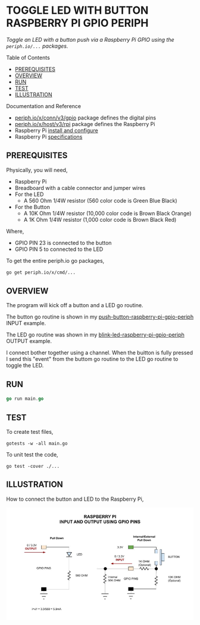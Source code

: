 # TOGGLE LED WITH BUTTON RASPBERRY PI GPIO PERIPH

_Toggle an LED with a button push
via a Raspberry Pi GPIO
using the `periph.io/...` packages._

Table of Contents

* [PREREQUISITES](https://github.com/JeffDeCola/my-go-examples/tree/master/iot/raspberry-pi/toggle-led-with-button-raspberry-pi-gpio-periph#prerequisites)
* [OVERVIEW](https://github.com/JeffDeCola/my-go-examples/tree/master/iot/raspberry-pi/toggle-led-with-button-raspberry-pi-gpio-periph#overview)
* [RUN](https://github.com/JeffDeCola/my-go-examples/tree/master/iot/raspberry-pi/toggle-led-with-button-raspberry-pi-gpio-periph#run)
* [TEST](https://github.com/JeffDeCola/my-go-examples/tree/master/iot/raspberry-pi/toggle-led-with-button-raspberry-pi-gpio-periph#test)
* [ILLUSTRATION](https://github.com/JeffDeCola/my-go-examples/tree/master/iot/raspberry-pi/toggle-led-with-button-raspberry-pi-gpio-periph#illustration)

Documentation and Reference

* [periph.io/x/conn/v3/gpio](https://pkg.go.dev/periph.io/x/conn/v3/gpio)
  package defines the digital pins
* [periph.io/x/host/v3/rpi](https://pkg.go.dev/periph.io/x/host/v3/rpi)
  package defines the Raspberry Pi
* Raspberry Pi
  [install and configure](https://github.com/JeffDeCola/my-cheat-sheets/tree/master/other/stem/technology/single-board-computers/raspberry-pi/install-and-configure-os-cheat-sheet)
* Raspberry Pi
  [specifications](https://github.com/JeffDeCola/my-cheat-sheets/tree/master/other/stem/technology/single-board-computers/raspberry-pi/specifications-cheat-sheet)

## PREREQUISITES

Physically, you will need,

* Raspberry Pi
* Breadboard with a cable connector and jumper wires
* For the LED
  * A 560 Ohm 1/4W resistor (560 color code is Green Blue Black)
* For the Button
  * A 10K Ohm 1/4W resistor (10,000 color code is Brown Black Orange)
  * A 1K Ohm 1/4W resistor (1,000 color code is Brown Black Red)

Where,

* GPIO PIN 23 is connected to the button
* GPIO PIN 5 to connected to the LED

To get the entire periph.io go packages,

```bash
go get periph.io/x/cmd/...
```

## OVERVIEW

The program will kick off a button and a LED go routine.

The button go routine is shown in my
[push-button-raspberry-pi-gpio-periph](https://github.com/JeffDeCola/my-go-examples/tree/master/iot/raspberry-pi/push-button-raspberry-pi-gpio-periph)
INPUT example.

The LED go routine was shown in my
[blink-led-raspberry-pi-gpio-periph](https://github.com/JeffDeCola/my-go-examples/tree/master/iot/raspberry-pi/blink-led-raspberry-pi-gpio-periph)
OUTPUT example.

I connect bother together using a channel.  When the 
buitton is fully pressed I send this "event"
from the  buttom go routine
to the LED go routine
to toggle the LED.

## RUN

```go
go run main.go
```

## TEST

To create test files,

```
gotests -w -all main.go
```

To unit test the code,

```
go test -cover ./...
```

## ILLUSTRATION

How to connect the button and LED to the Raspberry Pi,

![IMAGE - raspberry-pi-input-and-output-using-gpio-pins - IMAGE](https://github.com/JeffDeCola/my-cheat-sheets/blob/master/docs/pics/raspberry-pi-input-and-output-using-gpio-pins.jpg?raw=true)
